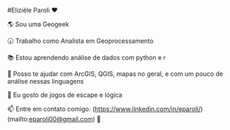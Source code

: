 #Eliziéle Paroli :hearts:

:earth_americas: Sou uma Geogeek 

:clock730: Trabalho como Analista em Geoprocessamento

:books: Estou aprendendo análise de dados com python e r

💬 Posso te ajudar com ArcGIS, QGIS, mapas no geral, e com um pouco de análise nessas linguagens

🌱 Eu gosto de jogos de escape e lógica

📫 Entre em contato comigo: (https://www.linkedin.com/in/eparoli/) (mailto:eparoli00@gmail.com)
:rocket:


